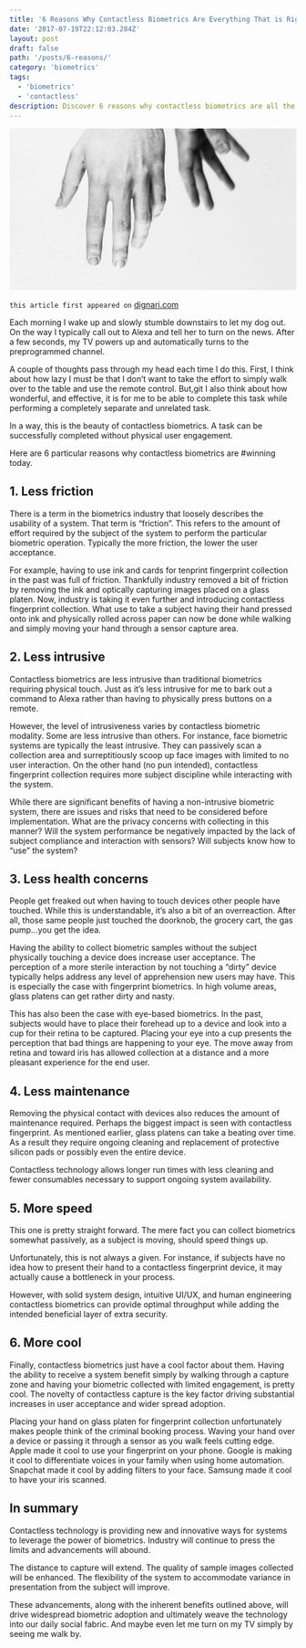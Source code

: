```yaml
---
title: '6 Reasons Why Contactless Biometrics Are Everything That is Right with Biometrics Today'
date: '2017-07-19T22:12:03.284Z'
layout: post
draft: false
path: '/posts/6-reasons/'
category: 'biometrics'
tags:
  - 'biometrics'
  - 'contactless'
description: Discover 6 reasons why contactless biometrics are all the rage in today's biometrics market.
---
```


![Contactless-Biometrics](./contactless-biometrics.jpeg)

`this article first appeared on` <a href="http://www.dignari.com/blog/contactless-biometrics" target="_blank">dignari.com</a>

Each morning I wake up and slowly stumble downstairs to let my dog out. On the way I typically call out to Alexa and tell her to turn on the news. After a few seconds, my TV powers up and automatically turns to the preprogrammed channel.

A couple of thoughts pass through my head each time I do this. First, I think about how lazy I must be that I don’t want to take the effort to simply walk over to the table and use the remote control. But,git I also think about how wonderful, and effective, it is for me to be able to complete this task while performing a completely separate and unrelated task.

In a way, this is the beauty of contactless biometrics. A task can be successfully completed without physical user engagement.

Here are 6 particular reasons why contactless biometrics are #winning today.

## 1. Less friction

There is a term in the biometrics industry that loosely describes the usability of a system. That term is “friction”. This refers to the amount of effort required by the subject of the system to perform the particular biometric operation. Typically the more friction, the lower the user acceptance.

For example, having to use ink and cards for tenprint fingerprint collection in the past was full of friction. Thankfully industry removed a bit of friction by removing the ink and optically capturing images placed on a glass platen. Now, industry is taking it even further and introducing contactless fingerprint collection. What use to take a subject having their hand pressed onto ink and physically rolled across paper can now be done while walking and simply moving your hand through a sensor capture area.

## 2. Less intrusive

Contactless biometrics are less intrusive than traditional biometrics requiring physical touch. Just as it’s less intrusive for me to bark out a command to Alexa rather than having to physically press buttons on a remote.

However, the level of intrusiveness varies by contactless biometric modality. Some are less intrusive than others. For instance, face biometric systems are typically the least intrusive. They can passively scan a collection area and surreptitiously scoop up face images with limited to no user interaction. On the other hand (no pun intended), contactless fingerprint collection requires more subject discipline while interacting with the system.

While there are significant benefits of having a non-intrusive biometric system, there are issues and risks that need to be considered before implementation. What are the privacy concerns with collecting in this manner? Will the system performance be negatively impacted by the lack of subject compliance and interaction with sensors? Will subjects know how to “use” the system?

## 3. Less health concerns

People get freaked out when having to touch devices other people have touched. While this is understandable, it’s also a bit of an overreaction. After all, those same people just touched the doorknob, the grocery cart, the gas pump...you get the idea.

Having the ability to collect biometric samples without the subject physically touching a device does increase user acceptance. The perception of a more sterile interaction by not touching a “dirty” device typically helps address any level of apprehension new users may have. This is especially the case with fingerprint biometrics. In high volume areas, glass platens can get rather dirty and nasty.

This has also been the case with eye-based biometrics. In the past, subjects would have to place their forehead up to a device and look into a cup for their retina to be captured. Placing your eye into a cup presents the perception that bad things are happening to your eye. The move away from retina and toward iris has allowed collection at a distance and a more pleasant experience for the end user.

## 4. Less maintenance

Removing the physical contact with devices also reduces the amount of maintenance required. Perhaps the biggest impact is seen with contactless fingerprint. As mentioned earlier, glass platens can take a beating over time. As a result they require ongoing cleaning and replacement of protective silicon pads or possibly even the entire device.

Contactless technology allows longer run times with less cleaning and fewer consumables necessary to support ongoing system availability.

## 5. More speed

This one is pretty straight forward. The mere fact you can collect biometrics somewhat passively, as a subject is moving, should speed things up.

Unfortunately, this is not always a given. For instance, if subjects have no idea how to present their hand to a contactless fingerprint device, it may actually cause a bottleneck in your process.

However, with solid system design, intuitive UI/UX, and human engineering contactless biometrics can provide optimal throughput while adding the intended beneficial layer of extra security.

## 6. More cool

Finally, contactless biometrics just have a cool factor about them. Having the ability to receive a system benefit simply by walking through a capture zone and having your biometric collected with limited engagement, is pretty cool. The novelty of contactless capture is the key factor driving substantial increases in user acceptance and wider spread adoption.

Placing your hand on glass platen for fingerprint collection unfortunately makes people think of the criminal booking process. Waving your hand over a device or passing it through a sensor as you walk feels cutting edge. Apple made it cool to use your fingerprint on your phone. Google is making it cool to differentiate voices in your family when using home automation. Snapchat made it cool by adding filters to your face. Samsung made it cool to have your iris scanned.

## In summary

Contactless technology is providing new and innovative ways for systems to leverage the power of biometrics. Industry will continue to press the limits and advancements will abound.

The distance to capture will extend. The quality of sample images collected will be enhanced. The flexibility of the system to accommodate variance in presentation from the subject will improve.

These advancements, along with the inherent benefits outlined above, will drive widespread biometric adoption and ultimately weave the technology into our daily social fabric. And maybe even let me turn on my TV simply by seeing me walk by.
